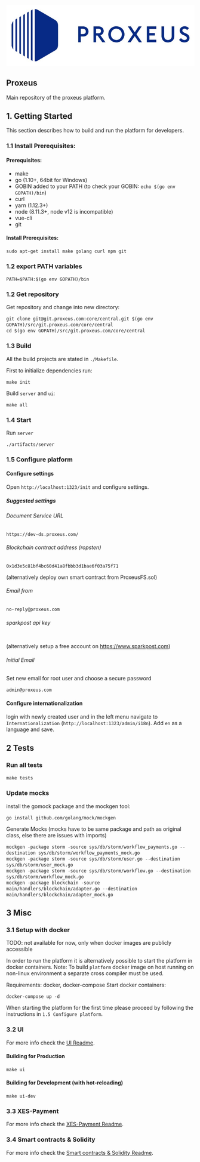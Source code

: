 ![](docs/_media/logo.png)

Proxeus
----------------
Main repository of the proxeus platform.

## 1. Getting Started
This section describes how to build and run the platform for developers.

### 1.1 Install Prerequisites:
#### Prerequisites:
+ make
+ go (1.10+, 64bit for Windows)
+ GOBIN added to your PATH (to check your GOBIN: `echo $(go env GOPATH)/bin`)
+ curl
+ yarn (1.12.3+)
+ node (8.11.3+, node v12 is incompatible)
+ vue-cli
+ git

#### Install Prerequisites:
```
sudo apt-get install make golang curl npm git
```

### 1.2 export PATH variables
```
PATH=$PATH:$(go env GOPATH)/bin
```

### 1.2 Get repository
Get repository and change into new directory:
```
git clone git@git.proxeus.com:core/central.git $(go env GOPATH)/src/git.proxeus.com/core/central
cd $(go env GOPATH)/src/git.proxeus.com/core/central
```

### 1.3 Build
All the build projects are stated in `./Makefile`.

First to initialize dependencies run:
```
make init
```

Build `server` and `ui`:
```
make all
```

### 1.4 Start
Run `server`
```
./artifacts/server
```

### 1.5 Configure platform
#### Configure settings
Open `http://localhost:1323/init` and configure settings.

##### Suggested settings

###### Document Service URL
```
https://dev-ds.proxeus.com/
```

###### Blockchain contract address (ropsten)
```
0x1d3e5c81bf4bc60d41a8fbbb3d1bae6f03a75f71
```
(alternatively deploy own smart contract from ProxeusFS.sol)

###### Email from
```
no-reply@proxeus.com
```
###### sparkpost api key
```

```
(alternatively setup a free account on https://www.sparkpost.com)

###### Initial Email
Set new email for root user and choose a secure password
```
admin@proxeus.com
```

#### Configure internationalization
login with newly created user and in the left menu navigate to `Internationalization` (`http://localhost:1323/admin/i18n`). 
Add `en` as a language and save.

## 2 Tests
### Run all tests 
```
make tests
```

### Update mocks
install the gomock package and the mockgen tool:
```
go install github.com/golang/mock/mockgen
```

Generate Mocks
(mocks have to be same package and path as original class, else there are issues with imports)
```
mockgen -package storm -source sys/db/storm/workflow_payments.go --destination sys/db/storm/workflow_payments_mock.go
mockgen -package storm -source sys/db/storm/user.go --destination sys/db/storm/user_mock.go
mockgen -package storm -source sys/db/storm/workflow.go --destination sys/db/storm/workflow_mock.go
mockgen -package blockchain -source main/handlers/blockchain/adapter.go --destination  main/handlers/blockchain/adapter_mock.go
```


## 3 Misc

### 3.1 Setup with docker
TODO: not available for now, only when docker images are publicly accessible

In order to run the platform it is alternatively possible to start the platform in docker containers.
Note: To build `platform` docker image on host running on non-linux environment a separate cross compiler must be used.

Requirements: docker, docker-compose
Start docker containers:
```
docker-compose up -d
```
When starting the platform for the first time please proceed by following the instructions in `1.5 Configure platform`.

### 3.2 UI
For more info check the [UI Readme](ui/README.md).

#### Building for Production
```
make ui
```
#### Building for Development (with hot-reloading)
```
make ui-dev
```

### 3.3 XES-Payment
For more info check the [XES-Payment Readme](docs/xes-payment.md).

### 3.4 Smart contracts & Solidity
For more info check the [Smart contracts & Solidity Readme](lib/wallet/README.md).

<!---
## API's

Workflow...:

coming soon....
-->


<!---
## Introduction

Text about Proxeus coming soon!
![](docs/_media/stack.png)

Table with API documentation of workflow, form and doc-template coming soon!

| Component    | Description |
|:----------:|-------------|
| **`Workflow`** | Our main Ethereum CLI client. It is the entry point into the Ethereum network (main-, test- or private net), capable of running as a full node (default), archive node (retaining all historical state) or a light node (retrieving data live). It can be used by other processes as a gateway into the Ethereum network via JSON RPC endpoints exposed on top of HTTP, WebSocket and/or IPC transports. `geth --help` and the [CLI Wiki page](https://github.com/ethereum/go-ethereum/wiki/Command-Line-Options) for command line options. |
| **`Form`** | Source code generator to convert Ethereum contract definitions into easy to use, compile-time type-safe Go packages. It operates on plain [Ethereum contract ABIs](https://github.com/ethereum/wiki/wiki/Ethereum-Contract-ABI) with expanded functionality if the contract bytecode is also available. However, it also accepts Solidity source files, making development much more streamlined. Please see our [Native DApps](https://github.com/ethereum/go-ethereum/wiki/Native-DApps:-Go-bindings-to-Ethereum-contracts) wiki page for details. |
| **`Document Template`** | Stripped down version of our Ethereum client implementation that only takes part in the network node discovery protocol, but does not run any of the higher level application protocols. It can be used as a lightweight bootstrap node to aid in finding peers in private networks. |
| **`IO`** | Brings all Proxeus elements together and further more it brings together other services or systems by providing a data IO interface. This interface makes it possible to implement connections to other services. By making this connection available in Proxeus, we can use the toolset of Proxeus for  |
-->
